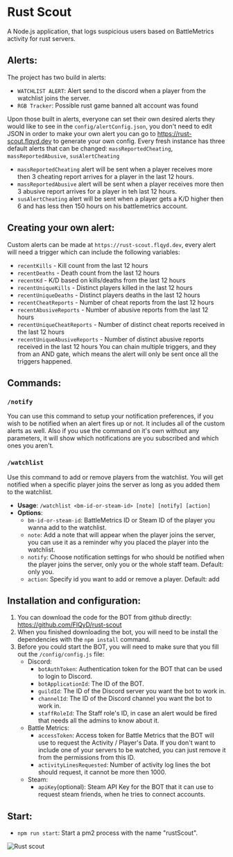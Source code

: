 # Rust Scout
A Node.js application, that logs suspicious users based on BattleMetrics activity for rust servers.
## Alerts:
The project has two build in alerts: 
- `WATCHLIST ALERT`: Alert send to the discord when a player from the watchlist joins the server. 
- `RGB Tracker`: Possible rust game banned alt account was found

Upon those built in alerts, everyone can set their own desired alerts they would like to see in the `config/alertConfig.json`, you don't need to edit JSON in order to make your own alert you can go to https://rust-scout.flqyd.dev to generate your own config.
Every fresh instance has three default alerts that can be changed: `massReportedCheating`, `massReportedAbusive`, `susAlertCheating`
- `massReportedCheating` alert will be sent when a player receives more then 3 cheating report arrives for a player in the last 12 hours.
- `massReportedAbusive` alert will be sent when a player receives more then 3 abusive report arrives for a player in teh last 12 hours.
- `susAlertCheating` alert will be sent when a player gets a K/D higher then 6 and has less then 150 hours on his battlemetrics account.
## Creating your own alert: 
Custom alerts can be made at `https://rust-scout.flqyd.dev`, every alert will need a trigger which can include the following variables: 
- `recentKills` - Kill count from the last 12 hours
- `recentDeaths` - Death count from the last 12 hours
- `recentKd` - K/D based on kills/deaths from the last 12 hours
- `recentUniqueKills` - Distinct players killed in the last 12 hours
- `recentUniqueDeaths` - Distinct players deaths in the last 12 hours
- `recentCheatReports` - Number of cheat reports from the last 12 hours
- `recentAbusiveReports` - Number of abusive reports from the last 12 hours
- `recentUniqueCheatReports` - Number of distinct cheat reports received in the last 12 hours
- `recentUniqueAbusiveReports` - Number of distinct abusive reports received in the last 12 hours
You can chain multiple triggers, and they from an AND gate, which means the alert will only be sent once all the triggers happened.
## Commands:
### `/notify`
You can use this command to setup your notification preferences, if you wish to be notified when an alert fires up or not. It includes all of the custom alerts as well.
Also if you use the command on it's own without any parameters, it will show which notifications are you subscribed and which ones you aren't.
### `/watchlist`
Use this command to add or remove players from the watchlist. You will get notified when a specific player joins the server as long as you added them to the watchlist.
- **Usage**: `/watchlist <bm-id-or-steam-id> [note] [notify] [action]`
- **Options**:
  - `bm-id-or-steam-id`: BattleMetrics ID or Steam ID of the player you wanna add to the watchlist.
  - `note`: Add a note that will appear when the player joins the server, you can use it as a reminder why you placed the player into the watchlist.
  - `notify`: Choose notification settings for who should be notified when the player joins the server, only you or the whole staff team.    Default: only you.
  - `action`: Specify id you want to add or remove a player.    Default: add
## Installation and configuration:
1. You can download the code for the BOT from github directly: https://github.com/FlQyD/rust-scout
2. When you finished downloading the bot, you will need to be install the dependencies with the `npm install` command.
3. Before you could start the BOT, you will need to make sure that you fill out the `/config/config.js` file:
    - Discord: 
        - `botAuthToken`: Authentication token for the BOT that can be used to login to Discord.
        - `botApplicationId`: The ID of the BOT. 
        - `guildId`: The ID of the Discord server you want the bot to work in.
        - `channelId`: The ID of the Discord channel you want the bot to work in.
        - `staffRoleId`: The Staff role's ID, in case an alert would be fired that needs all the admins to know about it.
    - Battle Metrics:
        - `accessToken`: Access token for Battle Metrics that the BOT will use to request the Activity / Player's Data. If you don't want to include one of your servers to be watched, you can just remove it from the permissions from this ID.
        - `activityLinesRequested`: Number of activity log lines the bot should request, it cannot be more then 1000.
    - Steam: 
        - `apiKey`(optional): Steam API Key for the BOT that it can use to request steam friends, when he tries to connect accounts.
## Start: 
 - `npm run start`: Start a pm2 process with the name "rustScout".

![Rust scout](https://rust-scout.flqyd.dev/images/rust-scout-small.png)
